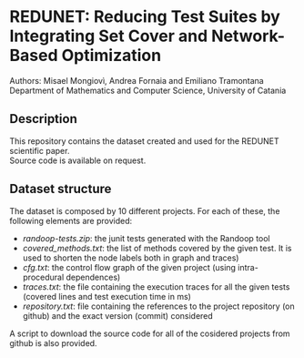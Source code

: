# REDUNET: Reducing Test Suites by Integrating Set Cover and Network-Based Optimization
Authors: Misael Mongiovì, Andrea Fornaia and Emiliano Tramontana  
Department of Mathematics and Computer Science, University of Catania

## Description
This repository contains the dataset created and used for the REDUNET scientific paper.  
Source code is available on request.

## Dataset structure
The dataset is composed by 10 different projects. For each of these, the following elements are provided:  
- *randoop-tests.zip*: the junit tests generated with the Randoop tool  
- *covered_methods.txt*: the list of methods covered by the given test. It is used to shorten the node labels both in graph and traces)  
- *cfg.txt*: the control flow graph of the given project (using intra-procedural dependences)  
- *traces.txt*: the file containing the execution traces for all the given tests (covered lines and test execution time in ms)  
- *repository.txt*: file containing the references to the project repository (on github) and the exact version (commit) considered  

A script to download the source code for all of the cosidered projects from github is also provided.
